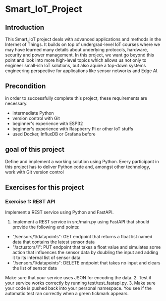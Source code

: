 # Smart_IoT_Project

## Introduction 

This Smart_IoT project deals with advanced applications and methods in the Internet of Things. It builds on top of undergrad-level IoT courses where we may have learned many details about underlying protocols, hardware, security and power management. In this project, we want go beyond this point and look into more high-level topics which allows us not only to engineer small-ish IoT solutions, but also aquire a top-down systems engineering perspective for applications like sensor networks and Edge AI.

## Precondition

in order to successfully complete this project, these requirements are necessary.
- intermediate Python
- version control with Git
- beginner's experience with ESP32
- beginner's experience with Raspberry Pi or other IoT stuffs
- used Docker, InfluxDB or Grafana before

## goal of this project

Define and implement a working solution using Python. Every participant in this project has to deliver Python code and, amongst other technology, work with Git version control

## Exercises for this project 
### Exercise 1: REST API
Implement a REST service using Python and FastAPI.
1. Implement a REST service in src/main.py using FastAPI that should provide the following end points:
- "/sensors/1/datapoints": GET endpoint that returns a float list named data that contains the latest sensor data
- "/actuators/1": PUT endpoint that takes a float value and simulates some action that influences the sensor data by doubling the input and adding it to its internal list of sensor data
- "/sensors/1/datapoints": DELETE endpoint that takes no input and clears the list of sensor data

Make sure that your service uses JSON for encoding the data.
2. Test if your service works correctly by running test/test_fastapi.py.
3. Make sure your code is pushed back into your personal namespace. You see if the automatic test ran correctly when a green tickmark appears.


